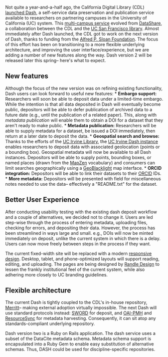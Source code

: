 Not quite a year-and-a-half ago, the California Digital Library (CDL) [launched Dash](http://datapub.cdlib.org/2014/11/03/announcing-the-dash-tool-data-sharing-made-easy/), a self-service data preservation and publication service available to researchers on partnering campuses in the University of California (UC) system. This [multi-campus service](https://dash.cdlib.org/) evolved from [DataShare](http://datashare.ucsf.edu), a collaboration between the CDL and the [UC San Francisco library](https://www.library.ucsf.edu/). Almost immediately after Dash launched, the CDL got to work on the next version of Dash, thanks to funding from the [Alfred P. Sloan Foundation](http://www.sloan.org/). The focus of this effort has been on transitioning to a more flexible underlying architecture, and improving the user interface/experience, but we are adding a number of new features along the way. Dash version 2 will be released later this spring– here's what to expect.

New features
------------

Although the focus of the new version was on refining existing functionality, Dash users can look forward to useful new features: \* **Embargo support:** Researchers will soon be able to deposit data under a limited-time embargo. While the intention is that all data deposited in Dash will eventually become public, depositors will be able to defer publication of archived data to a future date (e.g., until the publication of a related paper). This, along with *metadata publication* will enable them to obtain a DOI for a dataset that they aren't ready to make public. \* **Metadata publication:** Researchers will be able to supply metadata for a dataset, be issued a DOI immediately, then return at a later date to deposit the data. \* **Geospatial search and browse:** Thanks to the efforts of the [UC Irvine Library](https://www.lib.uci.edu/), the [UC Irvine Dash instance](http://dash.lib.uci.edu) enables researchers to deposit data with associated geolocation (points or a bounding box). Geospatial metadata will now be available to all Dash instances. Depositors will be able to supply points, bounding boxes, or named places (drawn from the [MapZen](https://mapzen.com/) vocabulary) and consumers can limit searches geographically using a [GeoBlacklight](http://geoblacklight.org/) map interface. \* **ORCID integration:** Depositors will be able to link their datasets to their [ORCID](http://orcid.org/) IDs. \* **More metadata:** Depositors will be presented with field for miscellaneous notes needed to use the data– effectively a "README.txt" for the dataset.

Better User Experience
----------------------

After conducting usability testing with the existing dash deposit workflow and a couple of alternatives, we decided not to change it. Users are led step-wise through the process of entering metadata, uploading files, checking for errors, and depositing their data. However, the process has been streamlined in ways large and small. e.g., DOIs will now be minted immediately on deposit, unlike the current system in which there is a delay. Users can now move freely between steps in the process if they want.

The current fixed-width site will be replaced with a modern [responsive design](http://alistapart.com/article/responsive-web-design). Desktop, tablet, and phone-optimized layouts will support reading, editing, and uploading. The pages are being designed by [Randle Design](http://randledesign.com/) to lessen the frankly institutional feel of the current system, while also adhering more closely to UC branding guidelines.

Flexible architecture
---------------------

The current Dash is tightly coupled to the CDL's in-house repository, [Merritt](http://www.cdlib.org/services/uc3/merritt/)– making external adoption virtually impossible. The next Dash will use standard protocols instead: [SWORD](http://swordapp.org/) for deposit, and [OAI-PMH](https://www.openarchives.org/pmh/) and [ResourceSync](http://www.openarchives.org/rs/) for metadata harvesting. Consequently, it can sit atop any standards-compliant underlying repository.

Dash version two is a Ruby on Rails application. The dash service uses a subset of the DataCite metadata schema. Metadata schema support is encapsulated into a Ruby Gem to enable easy substitution of alternative schemas. Thus, DASH could be used for discipline-specific repositories.
